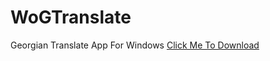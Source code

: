 # WoGTranslate
Georgian Translate App For Windows
<a href="https://github.com/wogteamge/WoGTranslate/releases/download/tr1.0/tr.exe">Click Me To Download</a>
